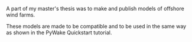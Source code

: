 A part of my master's thesis was to make and publish models of offshore wind farms.

These models are made to be compatible and to be used in the same way as shown in the PyWake Quickstart tutorial.
